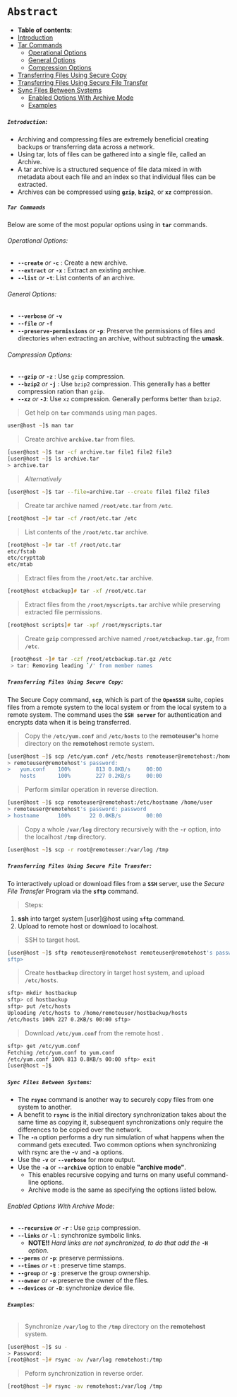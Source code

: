 # **`Abstract`**



-  **Table of contents**:
  - [Introduction](#introduction)
  - [Tar Commands](#tar-commands)
  	- [Operational Options](#operational-options)
  	- [General Options](#general-options)
  	- [Compression Options](#compression-options)
  - [Transferring Files Using Secure Copy](#transferring-files-using-secure-copy)
  - [Transferring Files Using Secure File Transfer](#transferring-files-using-secure-file-transfer)
  - [Sync Files Between Systems](#sync-files-between-systems)
  	- [Enabled Options With Archive Mode](#enabled-options-with-archive-mode)
  	- [Examples](#examples)


##### **`Introduction`**:

- Archiving and compressing files are extremely beneficial creating backups or transferring data across a network.
-  Using tar, lots of files can be gathered into a single file, called an Archive. 
- A tar archive is a structured sequence of file data mixed in with metadata about each file and an index so that individual files can be extracted. 
- Archives can be compressed using **`gzip`**, **`bzip2`**, or **`xz`** compression.

##### **`Tar Commands`**
Below are some of the most popular options using in **`tar`** commands.

###### Operational Options:
- **`--create`** *or* **`-c`** : Create a new archive.
- **`--extract`** *or* **`-x`** : Extract an existing archive.
- **`--list`** *or* **`-t`**: List contents of an archive.

###### General Options:
- **`--verbose`** *or* **`-v`** 
- **`--file`** *or* **`-f`** 
- **`--preserve-permissions`** *or* **`-p`**: Preserve the permissions of files and directories when extracting an archive, without subtracting the **umask**.

###### Compression Options:
- **`--gzip`** *or* **`-z`** : Use `gzip` compression.
- **`--bzip2`** *or* **`-j`** : Use `bzip2` compression. This generally has a better compression ration than `gzip`.
- **`--xz`** *or* **`-J`**: Use `xz` compression. Generally performs better than `bzip2`.

> Get help on **`tar`** commands using man pages.

```zsh
user@host ~]$ man tar 
```
> Create archive **`archive.tar`** from files.

```zsh
[user@host ~]$ tar -cf archive.tar file1 file2 file3 
[user@host ~]$ ls archive.tar
> archive.tar
```
> *Alternatively*

```zsh
[user@host ~]$ tar --file=archive.tar --create file1 file2 file3
```
> Create tar archive named **`/root/etc.tar`** from **`/etc`**.

```zsh
[root@host ~]# tar -cf /root/etc.tar /etc 
```
> List contents of the **`/root/etc.tar`** archive.

```zsh
[root@host ~]# tar -tf /root/etc.tar 
etc/fstab
etc/crypttab
etc/mtab
```
> Extract files from the **`/root/etc.tar`** archive.

```zsh
[root@host etcbackup]# tar -xf /root/etc.tar
```
> Extract files from the **`/root/myscripts.tar`** archive while preserving extracted file permissions.

```zsh
[root@host scripts]# tar -xpf /root/myscripts.tar
```
> Create **`gzip`** compressed archive named **`/root/etcbackup.tar.gz`**, from **`/etc`**.

```zsh
 [root@host ~]# tar -czf /root/etcbackup.tar.gz /etc 
 > tar: Removing leading `/' from member names
```
##### **`Transferring Files Using Secure Copy`**:
The Secure Copy command, **`scp`**, which is part of the **`OpenSSH`** suite, copies files from a remote system to the local system or from the local system to a remote system. The command uses the **`SSH server`** for authentication and encrypts data when it is being transferred.
> Copy the **`/etc/yum.conf`** and **`/etc/hosts`** to the **remoteuser's** home directory on the **remotehost** remote system.

```zsh
[user@host ~]$ scp /etc/yum.conf /etc/hosts remoteuser@remotehost:/home/remoteuser 
> remoteuser@remotehost's password: 
>   yum.conf 	100% 		813 0.8KB/s 	00:00
	hosts 		100% 		227 0.2KB/s 	00:00
```
> Perform similar operation in reverse direction.

```zsh
[user@host ~]$ scp remoteuser@remotehost:/etc/hostname /home/user 
> remoteuser@remotehost's password: password
> hostname 		100% 	  22 0.0KB/s 		00:00
```
> Copy a whole **`/var/log`** directory recursively with the **`-r`** option, into the localhost **`/tmp`** directory.
```zsh
[user@host ~]$ scp -r root@remoteuser:/var/log /tmp
```
##### **`Transferring Files Using Secure File Transfer`**:
To interactively upload or download files from a **`SSH`** server, use the *Secure File Transfer* Program via the **`sftp`** command.
> Steps:
1. **ssh** into target system [user]@host using **`sftp`** command.
2. Upload to remote host or download to localhost.

> SSH to target host.
```zsh
[user@host ~]$ sftp remoteuser@remotehost remoteuser@remotehost's password: password Connected to remotehost.
sftp>
```
> Create **`hostbackup`** directory in target host system, and upload **`/etc/hosts`**.
```zsh
sftp> mkdir hostbackup
sftp> cd hostbackup
sftp> put /etc/hosts
Uploading /etc/hosts to /home/remoteuser/hostbackup/hosts
/etc/hosts 100% 227 0.2KB/s 00:00 sftp>
```
> Download **`/etc/yum.conf`** from the remote host .

```zsh
sftp> get /etc/yum.conf
Fetching /etc/yum.conf to yum.conf
/etc/yum.conf 100% 813 0.8KB/s 00:00 sftp> exit
[user@host ~]$
```

##### **`Sync Files Between Systems`**:
- The **`rsync`** command is another way to securely copy files from one system to another. 
- A benefit to **`rsync`** is the initial directory synchronization takes about the same time as copying it, subsequent synchronizations only require the differences to be copied over the network.
- The **`-n`** option performs a dry run simulation of what happens when the command gets executed.
Two common options when synchronizing with rsync are the -v and -a options.
- Use the **`-v`** or **`--verbose`** for more output. 
- Use the **`-a`** or **`--archive`** option to enable **"archive mode"**. 
	- This enables recursive copying and turns on many useful command-line options.
	- Archive mode is the same as specifying the options listed below.

###### Enabled Options With Archive Mode:
- **`--recursive`** *or* **`-r`** : Use `gzip` compression.
- **`--links`** *or* **`-l`** : synchronize symbolic links.
	- **NOTE!!** *Hard links are not synchronized, to do that add the* **`-H`** *option*.
- **`--perms`** *or* **`-p`**: preserve permissions.
- **`--times`** *or* **`-t`** : preserve time stamps.
- **`--group`** *or* **`-g`** : preserve the group ownership.
- **`--owner`** *or* **`-o`**:preserve the owner of the files.
- **`--devices`** *or* **`-D`**: synchronize device file.

###### **`Examples`**:

> Synchronize **`/var/log`** to the **`/tmp`** directory on the **remotehost** system.

```zsh
[user@host ~]$ su -
> Password: 
[root@host ~]# rsync -av /var/log remotehost:/tmp 
```
> Peform synchronization in reverse order.

```zsh
[root@host ~]# rsync -av remotehost:/var/log /tmp
```
















